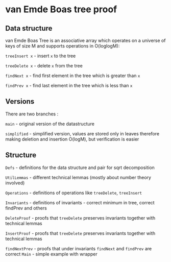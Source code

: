 # van Emde Boas tree proof

## Data structure
van Emde Boas Tree is an associative array which operates on a universe of keys of size M and supports operations in O(loglogM):

`treeInsert x` - insert `x` to the tree

`treeDelete x` - delete `x` from the tree

`findNext x` - find first element in the tree which is greater than `x` 

`findPrev x` - find last element in the tree which is less than `x`

## Versions

There are two branches : 

`main` - original version of the datastructure

`simplified` - simplified version, values are stored only in leaves therefore making deletion and insertion O(logM), but verification is easier

## Structure
`Defs` - definitions for the data structure and pair for sqrt decomposition

`UtilLemmas` - different technical lemmas (mostly about number theory involved)

`Operations` - definitions of operations like `treeDelete`, `treeInsert`

`Invariants` - definitions of invariants - correct minimum in tree, correct findPrev and others

`DeleteProof` - proofs that `treeDelete` preserves invariants together with technical lemmas

`InsertProof` - proofs that `treeDelete` preserves invariants together with technical lemmas

`findNextPrev` - proofs that under invariants `findNext` and `findPrev` are correct
`Main` - simple example with wrapper